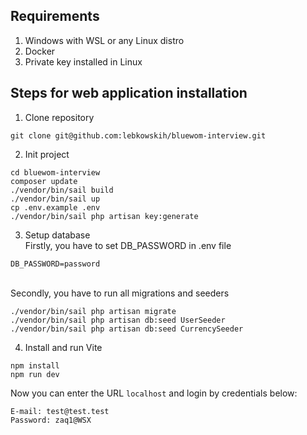 ## Requirements
1. Windows with WSL or any Linux distro
2. Docker
3. Private key installed in Linux

## Steps for web application installation

1. Clone repository
```
git clone git@github.com:lebkowskih/bluewom-interview.git
```
2. Init project
```
cd bluewom-interview
composer update
./vendor/bin/sail build
./vendor/bin/sail up
cp .env.example .env
./vendor/bin/sail php artisan key:generate
```
3. Setup database
<br>Firstly, you have to set DB_PASSWORD in .env file
```
DB_PASSWORD=password
```
<br>Secondly, you have to run all migrations and seeders
```
./vendor/bin/sail php artisan migrate
./vendor/bin/sail php artisan db:seed UserSeeder
./vendor/bin/sail php artisan db:seed CurrencySeeder
```

4. Install and run Vite
```
npm install
npm run dev
```

Now you can enter the URL ``` localhost ``` and login by credentials below:
```
E-mail: test@test.test
Password: zaq1@WSX
```
